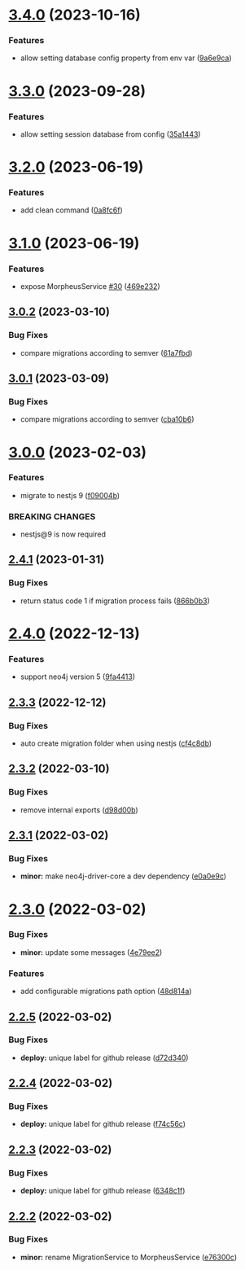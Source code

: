 # [3.4.0](https://github.com/marianozunino/morpheus/compare/v3.3.0...v3.4.0) (2023-10-16)


### Features

* allow setting database config property from env var ([9a6e9ca](https://github.com/marianozunino/morpheus/commit/9a6e9ca3c036afb28e2eb55c8ba798a89776b083))

# [3.3.0](https://github.com/marianozunino/morpheus/compare/v3.2.0...v3.3.0) (2023-09-28)


### Features

* allow setting session database from config ([35a1443](https://github.com/marianozunino/morpheus/commit/35a14438b10c7af23f72ba4c79d925c61d43bddd))

# [3.2.0](https://github.com/marianozunino/morpheus/compare/v3.1.0...v3.2.0) (2023-06-19)


### Features

* add clean command ([0a8fc6f](https://github.com/marianozunino/morpheus/commit/0a8fc6f7d8ded5477f11f7b70ca14b826d4b7dbd))

# [3.1.0](https://github.com/marianozunino/morpheus/compare/v3.0.2...v3.1.0) (2023-06-19)


### Features

* expose MorpheusService [#30](https://github.com/marianozunino/morpheus/issues/30) ([469e232](https://github.com/marianozunino/morpheus/commit/469e232db001933818cbb72a9069fd6ba9f17804))

## [3.0.2](https://github.com/marianozunino/morpheus/compare/v3.0.1...v3.0.2) (2023-03-10)


### Bug Fixes

* compare migrations according to semver ([61a7fbd](https://github.com/marianozunino/morpheus/commit/61a7fbd1e2c6c96f98334b027a0256bb6dfdecab))

## [3.0.1](https://github.com/marianozunino/morpheus/compare/v3.0.0...v3.0.1) (2023-03-09)


### Bug Fixes

* compare migrations according to semver ([cba10b6](https://github.com/marianozunino/morpheus/commit/cba10b6346668fb6c46d3ba4b5f555137ceef127))

# [3.0.0](https://github.com/marianozunino/morpheus/compare/v2.4.1...v3.0.0) (2023-02-03)


### Features

* migrate to nestjs 9 ([f09004b](https://github.com/marianozunino/morpheus/commit/f09004bbd96ba05c308b3c36e38f14e771bdc82c))


### BREAKING CHANGES

* nestjs@9 is now required

## [2.4.1](https://github.com/marianozunino/morpheus/compare/v2.4.0...v2.4.1) (2023-01-31)


### Bug Fixes

* return status code 1 if migration process fails ([866b0b3](https://github.com/marianozunino/morpheus/commit/866b0b3407222d499f57e6b8a0cce2f5f8c7c602))

# [2.4.0](https://github.com/marianozunino/morpheus/compare/v2.3.3...v2.4.0) (2022-12-13)


### Features

* support neo4j version 5 ([9fa4413](https://github.com/marianozunino/morpheus/commit/9fa44132eb1584ad40ed1bf423697d136a8b6033))

## [2.3.3](https://github.com/marianozunino/morpheus/compare/v2.3.2...v2.3.3) (2022-12-12)


### Bug Fixes

* auto create migration folder when using nestjs ([cf4c8db](https://github.com/marianozunino/morpheus/commit/cf4c8db84282a670fcd135dfedfdb1c8e648c3a0))

## [2.3.2](https://github.com/marianozunino/morpheus/compare/v2.3.1...v2.3.2) (2022-03-10)


### Bug Fixes

* remove internal exports ([d98d00b](https://github.com/marianozunino/morpheus/commit/d98d00b6b02f93328b5ce8787a46146139fa7488))

## [2.3.1](https://github.com/marianozunino/morpheus/compare/v2.3.0...v2.3.1) (2022-03-02)


### Bug Fixes

* **minor:** make neo4j-driver-core a dev dependency ([e0a0e9c](https://github.com/marianozunino/morpheus/commit/e0a0e9c47b1f55dfd43084b87d57c31962f41e7b))

# [2.3.0](https://github.com/marianozunino/morpheus/compare/v2.2.5...v2.3.0) (2022-03-02)


### Bug Fixes

* **minor:** update some messages ([4e79ee2](https://github.com/marianozunino/morpheus/commit/4e79ee279dfe257c729813cecdef9a97960a12f6))


### Features

* add configurable migrations path option ([48d814a](https://github.com/marianozunino/morpheus/commit/48d814ab5989cbbcbb581b83a5b7259fdf7a607d))

## [2.2.5](https://github.com/marianozunino/morpheus/compare/v2.2.4...v2.2.5) (2022-03-02)


### Bug Fixes

* **deploy:** unique label for github release ([d72d340](https://github.com/marianozunino/morpheus/commit/d72d34021292cc19b695e570c29a96f090e208c4))

## [2.2.4](https://github.com/marianozunino/morpheus/compare/v2.2.3...v2.2.4) (2022-03-02)


### Bug Fixes

* **deploy:** unique label for github release ([f74c56c](https://github.com/marianozunino/morpheus/commit/f74c56c20ad29c360b4e5a599b76818a1a3f74ca))

## [2.2.3](https://github.com/marianozunino/morpheus/compare/v2.2.2...v2.2.3) (2022-03-02)


### Bug Fixes

* **deploy:** unique label for github release ([6348c1f](https://github.com/marianozunino/morpheus/commit/6348c1fea935f52b49114532673f29eaf490eaf1))

## [2.2.2](https://github.com/marianozunino/morpheus/compare/v2.2.1...v2.2.2) (2022-03-02)


### Bug Fixes

* **minor:** rename MigrationService to MorpheusService ([e76300c](https://github.com/marianozunino/morpheus/commit/e76300c62257b1cf71f43ee01e2da4f129707336))
